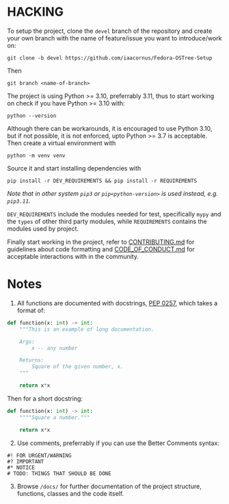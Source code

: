 # HACKING

To setup the project, clone the `devel` branch of the repository and create
your own branch with the name of feature/issue you want to introduce/work on:

```
git clone -b devel https://github.com/iaacornus/Fedora-OSTree-Setup
```

Then

```
git branch <name-of-branch>
```

The project is using Python >= 3.10, preferrably 3.11, thus to start working on
check if you have Python >= 3.10 with:

```
python --version
```

Although there can be workarounds, it is encouraged to use Python 3.10,
but if not possible, it is not enforced, upto Python >= 3.7 is acceptable.
Then create a virtual environment with

```
python -m venv venv
```

Source it and start installing dependencies with

```
pip install -r DEV_REQUIREMENTS && pip install -r REQUIREMENTS
```

_Note that in other system `pip3` or `pip<python-version>` is used instead,
e.g. `pip3.11`._

`DEV_REQUIREMENTS` include the modules needed for test, specifically `mypy` and
the `types` of other third party modules, while `REQUIREMENTS` contains the
modules used by project.

Finally start working in the project, refer to [CONTRIBUTING.md](CONTRIBUTING.md)
for guidelines about code formatting and [CODE_OF_CONDUCT.md](CODE_OF_CONDUCT.md)
for acceptable interactions with in the community.

# Notes

1. All functions are documented with docstrings,
[PEP 0257](https://peps.python.org/pep-0257/), which takes a format of:

```python
def function(x: int) -> int:
    """This is an example of long documentation.

    Args:
        x -- any number

    Returns:
        Square of the given number, x.
    """

    return x*x
```

Then for a short docstring:

```python
def function(x: int) -> int:
    """"Square a number."""

    return x*x
```

2. Use comments, preferrably if you can use the Better Comments syntax:

```
#! FOR URGENT/WARNING
#? IMPORTANT
#* NOTICE
# TODO: THINGS THAT SHOULD BE DONE
```

3. Browse `/docs/` for further documentation of the project structure,
functions, classes and the code itself.
